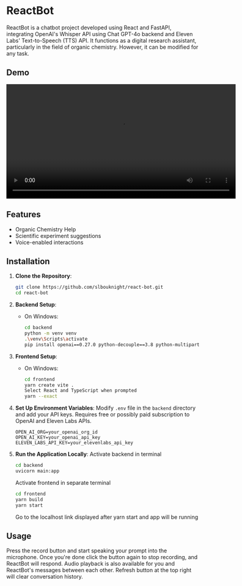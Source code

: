 # ReactBot

ReactBot is a chatbot project developed using React and FastAPI, integrating OpenAI's Whisper API using Chat GPT-4o backend and Eleven Labs' Text-to-Speech (TTS) API. It functions as a digital research assistant, particularly in the field of organic chemistry. However, it can be modified for any task.

## Demo
<video width="600" controls>
  <source src="https://github.com/slbouknight/react-bot/blob/main/assets/demo.mp4" type="video/mp4">
  Your browser does not support the video tag.
</video>

## Features
- Organic Chemistry Help
- Scientific experiment suggestions
- Voice-enabled interactions

## Installation

1. **Clone the Repository**:
    ```bash
    git clone https://github.com/slbouknight/react-bot.git
    cd react-bot
    ```

2. **Backend Setup**:
    - On Windows:
      ```bash
      cd backend
      python -m venv venv
      .\venv\Scripts\activate
      pip install openai==0.27.0 python-decouple==3.8 python-multipart==0.0.6 requests==2.28.2 fastapi==0.92.0 "uvicorn[standard]"
      ```

3. **Frontend Setup**:
    - On Windows:
      ```bash
      cd frontend
      yarn create vite .
      Select React and TypeScript when prompted
      yarn --exact
      ```

4. **Set Up Environment Variables**:
    Modify `.env` file in the `backend` directory and add your API keys. Requires free or possibly paid subscription to OpenAI and Eleven Labs APIs.
    ```plaintext
    OPEN_AI_ORG=your_openai_org_id
    OPEN_AI_KEY=your_openai_api_key
    ELEVEN_LABS_API_KEY=your_elevenlabs_api_key
    ```

5. **Run the Application Locally**:
   Activate backend in terminal
    ```bash
    cd backend
    uvicorn main:app
    ```
    Activate frontend in separate terminal
   ```bash
   cd frontend
   yarn build
   yarn start
    ```
   Go to the localhost link displayed after yarn start and app will be running

## Usage
Press the record button and start speaking your prompt into the microphone. Once you're done click the button again to stop recording, and ReactBot will respond.
Audio playback is also available for you and ReactBot's messages between each other.
Refresh button at the top right will clear conversation history.


